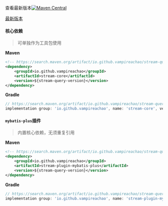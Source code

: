 查看最新版本[![Maven Central](https://img.shields.io/maven-central/v/io.github.vampireachao/stream-query.svg?label=Maven%20Central)](https://search.maven.org/artifact/io.github.vampireachao/stream-query)

[最新版本](https://search.maven.org/artifact/io.github.vampireachao/stream-query ':include :type=iframe width=100% height=400px')

#### 核心依赖

> 可单独作为工具包使用

<!-- tabs:start -->

**Maven**

```xml
<!-- https://search.maven.org/artifact/io.github.vampireachao/stream-query -->
<dependency>
    <groupId>io.github.vampireachao</groupId>
    <artifactId>stream-core</artifactId>
    <version>${stream-query-version}</version>
</dependency>
```

**Gradle**

```gradle
// https://search.maven.org/artifact/io.github.vampireachao/stream-query
implementation group: 'io.github.vampireachao', name: 'stream-core', version: '版本号在上面'
```

<!-- tabs:end -->

#### `mybatis-plus`插件

> 内置核心依赖，无须重复引用

<!-- tabs:start -->

**Maven**

```xml
<!-- https://search.maven.org/artifact/io.github.vampireachao/stream-query -->
<dependency>
    <groupId>io.github.vampireachao</groupId>
    <artifactId>stream-plugin-mybatis-plus</artifactId>
    <version>${stream-query-version}</version>
</dependency>
```

**Gradle**

```gradle
// https://search.maven.org/artifact/io.github.vampireachao/stream-query
implementation group: 'io.github.vampireachao', name: 'stream-plugin-mybatis-plus', version: '版本号在上面'
```

<!-- tabs:end -->

